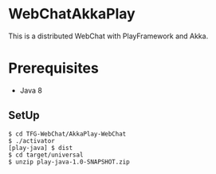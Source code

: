 # WebChatAkkaPlay

This is a distributed WebChat with PlayFramework and Akka.

# Prerequisites

* Java 8

## SetUp

```
$ cd TFG-WebChat/AkkaPlay-WebChat
$ ./activator
[play-java] $ dist
$ cd target/universal
$ unzip play-java-1.0-SNAPSHOT.zip
```

